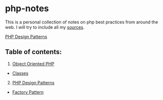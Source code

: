 # php-notes
This is a personal collection of notes on php best practices from around the web. 
I will try to include all my [sources](https://github.com/stlouisweb/php-notes/blob/master/sources.md).

[PHP Design Patterns](https://github.com/stlouisweb/php-notes/blob/master/phpnotes.md#php-design-patterns)

## Table of contents:
1.  [Object Oriented PHP](https://github.com/stlouisweb/php-notes/blob/master/phpnotes.md#object-oriented-php)
  + [Classes](https://github.com/stlouisweb/php-notes/blob/master/phpnotes.md#classes)
2. [PHP Design Patterns](https://github.com/stlouisweb/php-notes/blob/master/phpnotes.md#php-design-patterns)
  + [Factory Pattern](https://github.com/stlouisweb/php-notes/blob/master/phpnotes.md#factory-pattern)
